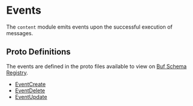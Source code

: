 # Events

The `content` module emits events upon the successful execution of messages.

## Proto Definitions

The events are defined in the proto files available to view on [Buf Schema Registry](https://buf.build/chora/mods).

<!-- listed alphabetically -->

- [EventCreate](https://buf.build/chora/mods/docs/main:chora.content.v1#chora.content.v1.EventCreate)
- [EventDelete](https://buf.build/chora/mods/docs/main:chora.content.v1#chora.content.v1.EventDelete)
- [EventUpdate](https://buf.build/chora/mods/docs/main:chora.content.v1#chora.content.v1.EventUpdate)

